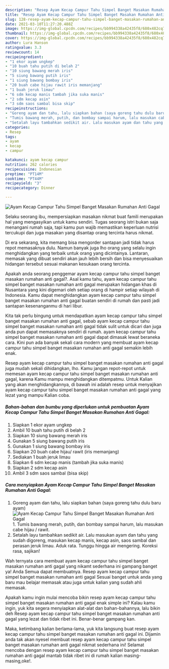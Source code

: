 ```yaml
---
description: "Resep Ayam Kecap Campur Tahu Simpel Banget Masakan Rumahan Anti Gagal yang lezat Untuk Jualan"
title: "Resep Ayam Kecap Campur Tahu Simpel Banget Masakan Rumahan Anti Gagal yang lezat Untuk Jualan"
slug: 128-resep-ayam-kecap-campur-tahu-simpel-banget-masakan-rumahan-anti-gagal-yang-lezat-untuk-jualan
date: 2021-03-10T11:27:20.488Z
image: https://img-global.cpcdn.com/recipes/bb994338a42435f8/680x482cq70/ayam-kecap-campur-tahu-simpel-banget-masakan-rumahan-anti-gagal-foto-resep-utama.jpg
thumbnail: https://img-global.cpcdn.com/recipes/bb994338a42435f8/680x482cq70/ayam-kecap-campur-tahu-simpel-banget-masakan-rumahan-anti-gagal-foto-resep-utama.jpg
cover: https://img-global.cpcdn.com/recipes/bb994338a42435f8/680x482cq70/ayam-kecap-campur-tahu-simpel-banget-masakan-rumahan-anti-gagal-foto-resep-utama.jpg
author: Lura Hanson
ratingvalue: 3.3
reviewcount: 14
recipeingredient:
- "1 ekor ayam ungkep"
- "10 buah tahu putih di belah 2"
- "10 siung bawang merah iris"
- "5 siung bawang putih iris"
- "1 siung bawang bombay iris"
- "20 buah cabe hijau rawit iris memanjang"
- "1 buah jeruk limau"
- "6 sdm kecap manis tambah jika suka manis"
- "2 sdm kecap asin"
- "3 sdm saos sambal bisa skip"
recipeinstructions:
- "Goreng ayam dan tahu, lalu siapkan bahan (saya goreng tahu dulu baru ayam)"
- "Tumis bawang merah, putih, dan bombay sampai harum, lalu masukan cabe hijau / rawit."
- "Setalah layu tambahkan sedikit air. Lalu masukan ayam dan tahu yang sudah digoreng, masukan kecap manis, kecap asin, saos sambal dan perasan jeruk limau. Aduk rata. Tunggu hingga air mengering. Koreksi rasa, sajikan!"
categories:
- Resep
tags:
- ayam
- kecap
- campur

katakunci: ayam kecap campur 
nutrition: 262 calories
recipecuisine: Indonesian
preptime: "PT14M"
cooktime: "PT44M"
recipeyield: "3"
recipecategory: Dinner

---
```



![Ayam Kecap Campur Tahu Simpel Banget Masakan Rumahan Anti Gagal](https://img-global.cpcdn.com/recipes/bb994338a42435f8/680x482cq70/ayam-kecap-campur-tahu-simpel-banget-masakan-rumahan-anti-gagal-foto-resep-utama.jpg)

Selaku seorang ibu, mempersiapkan masakan nikmat buat famili merupakan hal yang mengasyikan untuk kamu sendiri. Tugas seorang istri bukan saja menangani rumah saja, tapi kamu pun wajib memastikan keperluan nutrisi tercukupi dan juga masakan yang disantap orang tercinta harus nikmat.

Di era  sekarang, kita memang bisa mengorder santapan jadi tidak harus repot memasaknya dulu. Namun banyak juga lho orang yang selalu ingin menghidangkan yang terbaik untuk orang yang dicintainya. Lantaran, memasak yang dibuat sendiri akan jauh lebih bersih dan bisa menyesuaikan hidangan tersebut sesuai makanan kesukaan orang tercinta. 



Apakah anda seorang penggemar ayam kecap campur tahu simpel banget masakan rumahan anti gagal?. Asal kamu tahu, ayam kecap campur tahu simpel banget masakan rumahan anti gagal merupakan hidangan khas di Nusantara yang kini digemari oleh setiap orang di hampir setiap wilayah di Indonesia. Kamu dapat menghidangkan ayam kecap campur tahu simpel banget masakan rumahan anti gagal buatan sendiri di rumah dan pasti jadi santapan kesenanganmu di hari libur.

Kita tak perlu bingung untuk mendapatkan ayam kecap campur tahu simpel banget masakan rumahan anti gagal, sebab ayam kecap campur tahu simpel banget masakan rumahan anti gagal tidak sulit untuk dicari dan juga anda pun dapat memasaknya sendiri di rumah. ayam kecap campur tahu simpel banget masakan rumahan anti gagal dapat dimasak lewat beraneka cara. Kini pun ada banyak sekali cara modern yang membuat ayam kecap campur tahu simpel banget masakan rumahan anti gagal semakin lebih enak.

Resep ayam kecap campur tahu simpel banget masakan rumahan anti gagal juga mudah sekali dihidangkan, lho. Kamu jangan repot-repot untuk memesan ayam kecap campur tahu simpel banget masakan rumahan anti gagal, karena Kamu mampu menghidangkan ditempatmu. Untuk Kalian yang akan menghidangkannya, di bawah ini adalah resep untuk menyajikan ayam kecap campur tahu simpel banget masakan rumahan anti gagal yang lezat yang mampu Kalian coba.

<!--inarticleads1-->

##### Bahan-bahan dan bumbu yang diperlukan untuk pembuatan Ayam Kecap Campur Tahu Simpel Banget Masakan Rumahan Anti Gagal:

1. Siapkan 1 ekor ayam ungkep
1. Ambil 10 buah tahu putih di belah 2
1. Siapkan 10 siung bawang merah iris
1. Gunakan 5 siung bawang putih iris
1. Gunakan 1 siung bawang bombay iris
1. Siapkan 20 buah cabe hijau/ rawit (iris memanjang)
1. Sediakan 1 buah jeruk limau
1. Siapkan 6 sdm kecap manis (tambah jika suka manis)
1. Siapkan 2 sdm kecap asin
1. Ambil 3 sdm saos sambal (bisa skip)




<!--inarticleads2-->

##### Cara menyiapkan Ayam Kecap Campur Tahu Simpel Banget Masakan Rumahan Anti Gagal:

1. Goreng ayam dan tahu, lalu siapkan bahan (saya goreng tahu dulu baru ayam)
<img src="https://img-global.cpcdn.com/steps/f2f8445a49d55e60/160x128cq70/ayam-kecap-campur-tahu-simpel-banget-masakan-rumahan-anti-gagal-langkah-memasak-1-foto.jpg" alt="Ayam Kecap Campur Tahu Simpel Banget Masakan Rumahan Anti Gagal">1. Tumis bawang merah, putih, dan bombay sampai harum, lalu masukan cabe hijau / rawit.
1. Setalah layu tambahkan sedikit air. Lalu masukan ayam dan tahu yang sudah digoreng, masukan kecap manis, kecap asin, saos sambal dan perasan jeruk limau. Aduk rata. Tunggu hingga air mengering. Koreksi rasa, sajikan!




Wah ternyata cara membuat ayam kecap campur tahu simpel banget masakan rumahan anti gagal yang nikamt sederhana ini gampang banget ya! Anda Semua dapat membuatnya. Resep ayam kecap campur tahu simpel banget masakan rumahan anti gagal Sesuai banget untuk anda yang baru mau belajar memasak atau juga untuk kalian yang sudah ahli memasak.

Apakah kamu ingin mulai mencoba bikin resep ayam kecap campur tahu simpel banget masakan rumahan anti gagal enak simple ini? Kalau kamu ingin, yuk kita segera menyiapkan alat-alat dan bahan-bahannya, lalu bikin deh Resep ayam kecap campur tahu simpel banget masakan rumahan anti gagal yang lezat dan tidak ribet ini. Benar-benar gampang kan. 

Maka, ketimbang kalian berlama-lama, yuk kita langsung buat resep ayam kecap campur tahu simpel banget masakan rumahan anti gagal ini. Dijamin anda tak akan nyesel membuat resep ayam kecap campur tahu simpel banget masakan rumahan anti gagal nikmat sederhana ini! Selamat mencoba dengan resep ayam kecap campur tahu simpel banget masakan rumahan anti gagal mantab tidak ribet ini di rumah kalian masing-masing,oke!.

